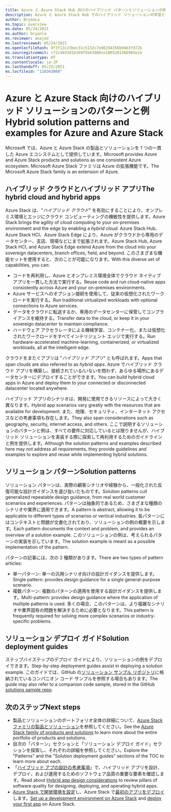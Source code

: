 ```yaml
---
title: Azure と Azure Stack Hub 向けのハイブリッド パターンとソリューションの例
description: Azure と Azure Stack Hub でのハイブリッド ソリューションの学習と構築のためのハイブリッド パターンとソリューションの例の概要。
author: BryanLa
ms.topic: overview
ms.date: 05/24/2021
ms.author: bryanla
ms.reviewer: anajod
ms.lastreviewed: 05/24/2021
ms.openlocfilehash: 9f3f13c23bec31c5132c7e90294356b9463fd72b
ms.sourcegitcommit: cf2c4033d1b169f5b63980ce1865281366905e2e
ms.translationtype: HT
ms.contentlocale: ja-JP
ms.lasthandoff: 05/25/2021
ms.locfileid: "110343860"
---
```

# <a name="hybrid-solution-patterns-and-examples-for-azure-and-azure-stack"></a><span data-ttu-id="c051e-103">Azure と Azure Stack 向けのハイブリッド ソリューションのパターンと例</span><span class="sxs-lookup"><span data-stu-id="c051e-103">Hybrid solution patterns and examples for Azure and Azure Stack</span></span>

<span data-ttu-id="c051e-104">Microsoft では、Azure と Azure Stack の製品とソリューションを 1 つの一貫した Azure エコシステムとして提供しています。</span><span class="sxs-lookup"><span data-stu-id="c051e-104">Microsoft provides Azure and Azure Stack products and solutions as one consistent Azure ecosystem.</span></span> <span data-ttu-id="c051e-105">Microsoft Azure Stack ファミリは Azure の拡張機能です。</span><span class="sxs-lookup"><span data-stu-id="c051e-105">The Microsoft Azure Stack family is an extension of Azure.</span></span>

## <a name="the-hybrid-cloud-and-hybrid-apps"></a><span data-ttu-id="c051e-106">ハイブリッド クラウドとハイブリッド アプリ</span><span class="sxs-lookup"><span data-stu-id="c051e-106">The hybrid cloud and hybrid apps</span></span>

<span data-ttu-id="c051e-107">Azure Stack は、"*ハイブリッド クラウド*" を有効にすることにより、オンプレミス環境とエッジにクラウド コンピューティングの機敏性を提供します。</span><span class="sxs-lookup"><span data-stu-id="c051e-107">Azure Stack brings the agility of cloud computing to your on-premises environment and the edge by enabling a *hybrid cloud*.</span></span> <span data-ttu-id="c051e-108">Azure Stack Hub、Azure Stack HCI、Azure Stack Edge により、Azure がクラウドから専用のデータセンター、支店、現場などにまで拡張されます。</span><span class="sxs-lookup"><span data-stu-id="c051e-108">Azure Stack Hub, Azure Stack HCI, and Azure Stack Edge extend Azure from the cloud into your sovereign datacenters, branch offices, field, and beyond.</span></span> <span data-ttu-id="c051e-109">このさまざまな機能セットを使用すると、次のことが可能になります。</span><span class="sxs-lookup"><span data-stu-id="c051e-109">With this diverse set of capabilities, you can:</span></span>

- <span data-ttu-id="c051e-110">コードを再利用し、Azure とオンプレミス環境全体でクラウド ネイティブ アプリを一貫した方法で実行する。</span><span class="sxs-lookup"><span data-stu-id="c051e-110">Reuse code and run cloud-native apps consistently across Azure and your on-premises environments.</span></span>
- <span data-ttu-id="c051e-111">Azure サービスへのオプション接続を使用して、従来の仮想化されたワークロードを実行する。</span><span class="sxs-lookup"><span data-stu-id="c051e-111">Run traditional virtualized workloads with optional connections to Azure services.</span></span>
- <span data-ttu-id="c051e-112">データをクラウドに転送するか、専用のデータセンターに保管してコンプライアンスを維持する。</span><span class="sxs-lookup"><span data-stu-id="c051e-112">Transfer data to the cloud, or keep it in your sovereign datacenter to maintain compliance.</span></span>
- <span data-ttu-id="c051e-113">ハードウェア アクセラレータによる機械学習、コンテナー化、または仮想化されたワークロードをすべてインテリジェント エッジで実行する。</span><span class="sxs-lookup"><span data-stu-id="c051e-113">Run hardware-accelerated machine-learning, containerized, or virtualized workloads, all at the intelligent edge.</span></span>

<span data-ttu-id="c051e-114">クラウドをまたぐアプリは "*ハイブリッド アプリ*" とも呼ばれます。</span><span class="sxs-lookup"><span data-stu-id="c051e-114">Apps that span clouds are also referred to as *hybrid apps*.</span></span> <span data-ttu-id="c051e-115">Azure でハイブリッド クラウド アプリを構築し、接続されている/いないを問わず、あらゆる場所にあるデータセンターにデプロイすることができます。</span><span class="sxs-lookup"><span data-stu-id="c051e-115">You can build hybrid cloud apps in Azure and deploy them to your connected or disconnected datacenter located anywhere.</span></span>

<span data-ttu-id="c051e-116">ハイブリッド アプリのシナリオは、開発に使用できるリソースによって大きく異なります。</span><span class="sxs-lookup"><span data-stu-id="c051e-116">Hybrid app scenarios vary greatly with the resources that are available for development.</span></span> <span data-ttu-id="c051e-117">また、地理、セキュリティ、インターネット アクセスなどの考慮事項も存在します。</span><span class="sxs-lookup"><span data-stu-id="c051e-117">They also span considerations such as geography, security, internet access, and others.</span></span> <span data-ttu-id="c051e-118">ここで説明するソリューションのパターンと例は、すべての要件に対応しているとは限りませんが、ハイブリッド ソリューションを実装する際に探索して再利用するためのガイドラインと例を提供します。</span><span class="sxs-lookup"><span data-stu-id="c051e-118">Although the solution patterns and examples described here may not address all requirements, they provide guidelines and examples to explore and reuse while implementing hybrid solutions.</span></span>

## <a name="solution-patterns"></a><span data-ttu-id="c051e-119">ソリューション パターン</span><span class="sxs-lookup"><span data-stu-id="c051e-119">Solution patterns</span></span>

<span data-ttu-id="c051e-120">ソリューション パターンは、実際の顧客シナリオや経験から、一般化された反復可能な設計ガイダンスを選び抜いたものです。</span><span class="sxs-lookup"><span data-stu-id="c051e-120">Solution patterns cull generalized repeatable design guidance, from real world customer scenarios and experiences.</span></span> <span data-ttu-id="c051e-121">パターンは抽象的であるため、さまざまな種類のシナリオや業界に適用できます。</span><span class="sxs-lookup"><span data-stu-id="c051e-121">A pattern is abstract, allowing it to be applicable to different types of scenarios or vertical industries.</span></span> <span data-ttu-id="c051e-122">各パターンにはコンテキストと問題が文書化されており、ソリューションの例の概要を示します。</span><span class="sxs-lookup"><span data-stu-id="c051e-122">Each pattern documents the context and problem, and provides an overview of a solution example.</span></span> <span data-ttu-id="c051e-123">このソリューションの例は、考えられるパターンの実装を示しています。</span><span class="sxs-lookup"><span data-stu-id="c051e-123">The solution example is meant as a possible implementation of the pattern.</span></span>

<span data-ttu-id="c051e-124">パターンの記事には、次の 2 種類があります。</span><span class="sxs-lookup"><span data-stu-id="c051e-124">There are two types of pattern articles:</span></span>

- <span data-ttu-id="c051e-125">単一パターン: 単一の汎用シナリオ向けの設計ガイダンスを提供します。</span><span class="sxs-lookup"><span data-stu-id="c051e-125">Single pattern: provides design guidance for a single general-purpose scenario.</span></span>
- <span data-ttu-id="c051e-126">複数パターン: 複数のパターンの適用を使用する設計ガイダンスを提供します。</span><span class="sxs-lookup"><span data-stu-id="c051e-126">Multi-pattern: provides design guidance where the application of multiple patterns is used.</span></span> <span data-ttu-id="c051e-127">多くの場合、このパターンは、より複雑なシナリオや業界固有の問題を解決するために必要となります。</span><span class="sxs-lookup"><span data-stu-id="c051e-127">This pattern is frequently required for solving more complex scenarios or industry-specific problems.</span></span>

## <a name="solution-deployment-guides"></a><span data-ttu-id="c051e-128">ソリューション デプロイ ガイド</span><span class="sxs-lookup"><span data-stu-id="c051e-128">Solution deployment guides</span></span>

<span data-ttu-id="c051e-129">ステップバイステップのデプロイ ガイドにより、ソリューションの例をデプロイできます。</span><span class="sxs-lookup"><span data-stu-id="c051e-129">Step-by-step deployment guides assist in deploying a solution example.</span></span> <span data-ttu-id="c051e-130">このガイドでは、GitHub の[ソリューション サンプル リポジトリ](https://github.com/Azure-Samples/azure-intelligent-edge-patterns)に格納されているコンパニオン コード サンプルを参照する場合もあります。</span><span class="sxs-lookup"><span data-stu-id="c051e-130">The guide may also refer to a companion code sample, stored in the GitHub [solutions sample repo](https://github.com/Azure-Samples/azure-intelligent-edge-patterns).</span></span>

## <a name="next-steps"></a><span data-ttu-id="c051e-131">次のステップ</span><span class="sxs-lookup"><span data-stu-id="c051e-131">Next steps</span></span>

- <span data-ttu-id="c051e-132">製品とソリューションのポートフォリオ全体の詳細について、[Azure Stack ファミリの製品とソリューション](/azure-stack)を参照してください。</span><span class="sxs-lookup"><span data-stu-id="c051e-132">See the [Azure Stack family of products and solutions](/azure-stack) to learn more about the entire portfolio of products and solutions.</span></span>
- <span data-ttu-id="c051e-133">目次の「パターン」セクションと「ソリューション デプロイ ガイド」セクションを探索し、それぞれの詳細を参照してください。</span><span class="sxs-lookup"><span data-stu-id="c051e-133">Explore the "Patterns" and the "Solution deployment guides" sections of the TOC to learn more about each.</span></span>
- <span data-ttu-id="c051e-134">「[ハイブリッド アプの設計の考慮事項](overview-app-design-considerations.md)」で、ハイブリッド アプリを設計、デプロイ、および運用するためのソフトウェア品質の重要な要素を確認します。</span><span class="sxs-lookup"><span data-stu-id="c051e-134">Read about [Hybrid app design considerations](overview-app-design-considerations.md) to review pillars of software quality for designing, deploying, and operating hybrid apps.</span></span>
- <span data-ttu-id="c051e-135">[Azure Stack で開発環境を設定](/azure-stack/user/azure-stack-dev-start)し、Azure Stack で[最初のアプリをデプロイ](/azure-stack/user/azure-stack-dev-start-deploy-app)します。</span><span class="sxs-lookup"><span data-stu-id="c051e-135">[Set up a development environment on Azure Stack](/azure-stack/user/azure-stack-dev-start) and [deploy your first app](/azure-stack/user/azure-stack-dev-start-deploy-app) on Azure Stack.</span></span>
